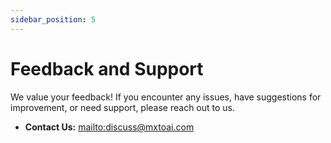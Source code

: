 ```yaml
---
sidebar_position: 5
---
```


# Feedback and Support

We value your feedback! If you encounter any issues, have suggestions for improvement, or need support, please reach out to us.

*   **Contact Us:** [mailto:discuss@mxtoai.com](mailto:discuss@mxtoai.com)

<!-- Update the links above with actual contact/support channels -->
